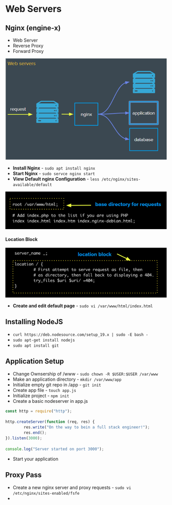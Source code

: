 # Web Servers

## Nginx (engine-x)

- Web Server
- Reverse Proxy
- Forward Proxy

![Alt text](./images/image6.png)

- **Install Nginx** - `sudo apt install nginx`
- **Start Nginx** - `sudo servce nginx start`
- **View Default nginx Configuration** - `less /etc/nginx/sites-available/default`

![Alt text](./images/image7.png)

#### Location Block

![Alt text](./images/image8.png)

- **Create and edit default page** - `sudo vi /var/www/html/index.html`

## Installing NodeJS

- `curl https://deb.nodesource.com/setup_19.x | sudo -E bash -`
- `sudo apt-get install nodejs`
- `sudo apt install git`

## Application Setup

- Change Ownsership of /www - `sudo chown -R $USER:$USER /var/www` 
- Make an application directory - `mkdir /var/www/app`
- Initialize empty git repo in /app - `git init`
- Create app file - `touch app.js`
- Initialize project - `npm init`
- Create a basic nodeserver in app.js

```javascript
const http = require("http");

http.createServer(function (req, res) {
        res.write("On the way to bein a full stack engineer!");
        res.end();
}).listen(3000);

console.log("Server started on port 3000");
```

- Start your application 

## Proxy Pass

- Create a new nginx server and proxy requests - `sudo vi /etc/nginx/sites-enabled/fsfe`
- 





